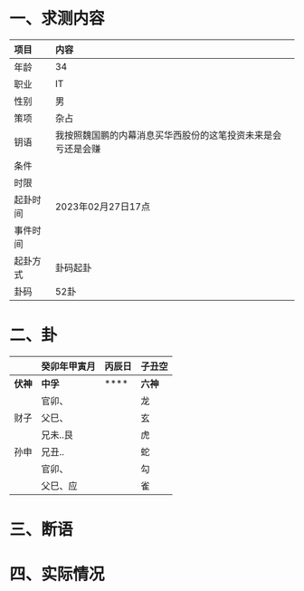 # 一、求测内容
|项目|内容|
|:-|:-|
|年龄|34|
|职业|IT|
|性别|男|
|策项|杂占|
|钥语|我按照魏国鹏的内幕消息买华西股份的这笔投资未来是会亏还是会赚|
|条件||
|时限||
|起卦时间|2023年02月27日17点|
|事件时间||
|起卦方式|卦码起卦|
|卦码|52卦|

# 二、卦
||癸卯年甲寅月|丙辰日|子丑空|
|:-|:-|:-|:-|
|**伏神**|**中孚**|****|**六神**|
||官卯、||龙|
|财子|父巳、||玄|
||兄未..艮||虎|
|孙申|兄丑..||蛇|
||官卯、||勾|
||父巳、应||雀|


# 三、断语

# 四、实际情况